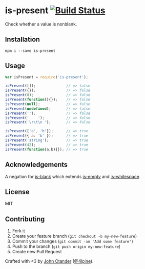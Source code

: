 # is-present [![Build Status](https://travis-ci.org/johnotander/is-present.svg?branch=master)](https://travis-ci.org/johnotander/is-present)

Check whether a value is nonblank.

## Installation

```
npm i --save is-present
```

## Usage

```javascript
var isPresent = require('is-present');

isPresent([]);              // => false
isPresent({});              // => false
isPresent(0);               // => false
isPresent(function(){});    // => false
isPresent(null);            // => false
isPresent(undefined);       // => false
isPresent('');              // => false
isPresent('    ');          // => false
isPresent('\r\t\n ');       // => false

isPresent(['a', 'b']);      // => true
isPresent({ a: 'b' });      // => true
isPresent('string');        // => true
isPresent(42);              // => true
isPresent(function(a,b){}); // => true
```

## Acknowledgements

A negation for [is-blank](https://github.com/johnotander/is-blank) which extends
[is-empty](https://github.com/ianstormtaylor/is-empty) and
[is-whitespace](https://github.com/jonschlinkert/is-whitespace).

## License

MIT

## Contributing

1. Fork it
2. Create your feature branch (`git checkout -b my-new-feature`)
3. Commit your changes (`git commit -am 'Add some feature'`)
4. Push to the branch (`git push origin my-new-feature`)
5. Create new Pull Request

Crafted with <3 by [John Otander](http://johnotander.com) ([@4lpine](https://twitter.com/4lpine)).

